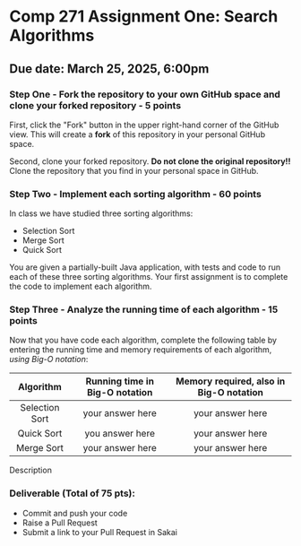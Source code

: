 # Comp 271 Assignment One: Search Algorithms

## Due date: March 25, 2025, 6:00pm

### Step One - Fork the repository to your own GitHub space and clone your forked repository - 5 points

First, click the "Fork" button in the upper right-hand corner of the GitHub view.  This will
create a **fork** of this repository in your personal GitHub space.

Second, clone your forked repository.  **Do not clone the original repository!!**  Clone the repository
that you find in your personal space in GitHub.

### Step Two - Implement each sorting algorithm - 60 points

In class we have studied three sorting algorithms:
* Selection Sort
* Merge Sort
* Quick Sort

You are given a partially-built Java application, with tests and code to run each of these three sorting 
algorithms.  Your first assignment is to complete the code to implement each algorithm.

### Step Three - Analyze the running time of each algorithm - 15 points

Now that you have code each algorithm, complete the following table by entering the running time
and memory requirements of each algorithm, *using Big-O notation*:

|   Algorithm    | Running time in Big-O notation | Memory required, also in Big-O notation |
|:--------------:|:------------------------------:|:---------------------------------------:|
| Selection Sort |        your answer here        |            your answer here             |
|   Quick Sort   |        you answer here         |            your answer here             |
|   Merge Sort   |        your answer here        |            your answer here             |

Description

### Deliverable (Total of 75 pts):

* Commit and push your code
* Raise a Pull Request
* Submit a link to your Pull Request in Sakai
